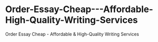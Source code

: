 # Order-Essay-Cheap---Affordable-High-Quality-Writing-Services
Order Essay Cheap - Affordable &amp; High-Quality Writing Services
